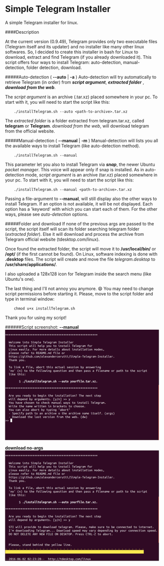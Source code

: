 Simple Telegram Installer
======
A simple Telegram installer for linux.

####Description

At the current version (0.9.49), Telegram provides only two executable files (Telegram itself and its updater) and no installer like many other linux softwares. So, I decided to create this installer in bash for Linux to download, extract and find Telegram (if you already downloaded it).
This script offers four ways to install Telegram: auto-detection, manual-detection, folder detection, download.

#####Auto-detection ( **--auto** | **-a** )
Auto-detection will try automatically to retrieve Telegram (in order) from _**script argument**_, _**extracted folder**_ , _**download from the web**_.

The _script argument_ is an archive (.tar.xz) placed somewhere in your pc. To start with it, you will need to start the script like this:

        ./installTelegram.sh --auto <path-to-archive>.tar.xz

The _extracted folder_ is a folder extracted from telegram.tar.xz, called **telegram** or **Telegram**.
_download from the web_, will download telegram from the official website.

#####Manual-detection ( **--manual** | **-m** )
Manual-detection will lists you all the available ways to install Telegram (like auto-detection method).

        ./installTelegram.sh --manual

This parameter let you also to install Telegram via _**snap**_, the newer Ubuntu _packet manager_. This voice will appear only if snap is installed.
As in auto-detection mode, _script argument_ is an archive (tar.xz) placed somewhere in your pc. To start with it, you will need to start the script like this:

        ./installTelegram.sh --manual <path-to-archive>.tar.xz

Passing a file-argument to **--manual**, will still display also the other ways to install Telegram.
If an option is not available, it will be not displayed. Each option has a 'keyword' with which you can start each of them.
For the other ways, please see _auto-detection_ options.

#####Folder and download
If none of the previous args are passed to the script, the script itself will scan its folder searching telegram folder (_extracted folder_). Else it will download and process the archive from Telegram official website (tdesktop.com/linux).

Once found the extracted folder, the script will move it to **/usr/local/bin/** or **/opt/** (if the first cannot be found).
On Linux, software indexing is done with **.desktop** files. The script will create and move the file _telegram.desktop_ to **/usr/share/applications/**.

I also uploaded a 128x128 icon for Telegram inside the search menu (like Ubuntu's one).

The last thing and I'll not annoy you anymore. :smile: You may need to change script permissions before starting it. Please, move to the script folder and type in terminal window:

        chmod u+x installTelegram.sh

Thank you for using my script!

######Script screenshot:
**--manual**
![screen](https://raw.githubusercontent.com/alexandercerutti/Simple-Telegram-Installer/master/imgs/manual.png)

**download no-args**
![screen](https://raw.githubusercontent.com/alexandercerutti/Simple-Telegram-Installer/master/imgs/no_args_dw.png)
